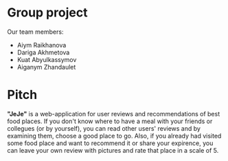 # Group project
Our team members:
- Aiym Raikhanova
- Dariga Akhmetova 
- Kuat Abyulkassymov
- Aiganym Zhandaulet

# Pitch
**"JeJe"** is a web-application for user reviews and recommendations of best food places. If you don't know where to have a meal with your friends or collegues (or by yourself), you can read other users' reviews and by examining them, choose a good place to go. Also, if you already had visited some food place and want to recommend it or share your expirence, you can leave your own review with pictures and rate that place in a scale of 5. 
